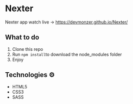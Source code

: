 # Nexter

Nexter app watch live -> https://devmonzer.github.io/Nexter/ 

## What to do 
1. Clone this repo    
2. Run `npm install`to download the node_modules folder   
3. Enjoy
   
## Technologies ⚙️ 

* HTML5   
* CSS3 
* SASS

 
